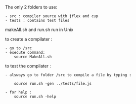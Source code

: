 The only 2 folders to use:

    - src : compiler source with jflex and cup
    - tests : contains test files

makeAll.sh and run.sh run in Unix

to create a compilater :
    
    - go to /src
    - execute command: 
        source MakeAll.sh

to test the compilater :

    - alsways go to folder /src to compile a file by typing :
    
        source run.sh -gen ../tests/file.js
        
    - for help :
        source run.sh -help

